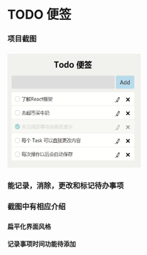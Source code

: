 # TODO 便签
<h3>项目截图<h3/>
<img src="https://github.com/xiaoshiziha/todo/blob/master/image/%E9%A1%B9%E7%9B%AE%E6%88%AA%E5%9B%BE.png" width="300" height="255" alt="图片加载失败时，显示这段字"/>
<h3>能记录，消除，更改和标记待办事项<h3/>
<h3>截图中有相应介绍<h3/>
<h4>扁平化界面风格<h4/>
<h4>记录事项时间功能待添加<h4/>
